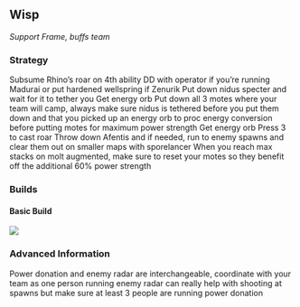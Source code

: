 
## Wisp
*Support Frame, buffs team*

### Strategy
Subsume Rhino’s roar on 4th ability
DD with operator if you’re running Madurai or put hardened wellspring if Zenurik
Put down nidus specter and wait for it to tether you 
Get energy orb
Put down all 3 motes where your team will camp, always make sure nidus is tethered before you put them down and that you picked up an energy orb to proc energy conversion before putting motes for maximum power strength
Get energy orb
Press 3 to cast roar
Throw down Afentis and if needed, run to enemy spawns and clear them out on smaller maps with sporelancer
When you reach max stacks on molt augmented, make sure to reset your motes so they benefit off the additional 60% power strength

### Builds
#### Basic Build
![](media/builds_wisp_basic.png)


### Advanced Information
Power donation and enemy radar are interchangeable, coordinate with your team as one person running enemy radar can really help with shooting at spawns but make sure at least 3 people are running power donation
